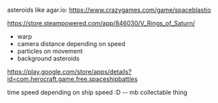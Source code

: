 asteroids like agar.io:
    https://www.crazygames.com/game/spaceblastio



https://store.steampowered.com/app/846030/V_Rings_of_Saturn/
* warp
* camera distance depending on speed
* particles on movement
* background asteroids


https://play.google.com/store/apps/details?id=com.herocraft.game.free.spaceshipbattles


time speed depending on ship speed :D -- mb collectable thing
